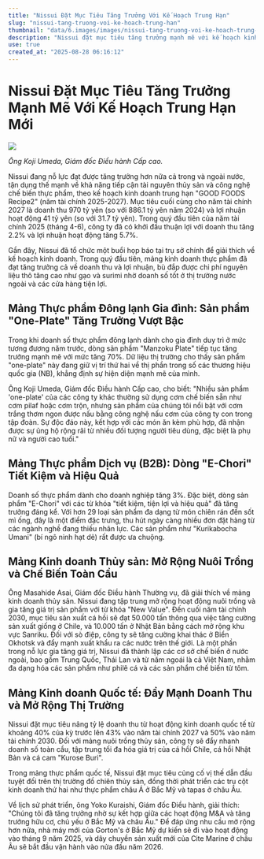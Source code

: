 ```yaml
---
title: "Nissui Đặt Mục Tiêu Tăng Trưởng Với Kế Hoạch Trung Hạn"
slug: "nissui-tang-truong-voi-ke-hoach-trung-han"
thumbnail: "data/6.images/images/nissui-tang-truong-voi-ke-hoach-trung-han.webp"
description: "Nissui đặt mục tiêu tăng trưởng mạnh mẽ với kế hoạch kinh doanh trung hạn, tận dụng thế mạnh tài nguyên thủy sản và công nghệ chế biến. Công ty đã có khởi đầu thuận lợi trong quý đầu tiên, với kế hoạch mở rộng hoạt động nuôi trồng và chế biến thủy sản trên toàn cầu, bao gồm cả Việt Nam."
use: true
created_at: "2025-08-28 06:16:12"
---
```


# Nissui Đặt Mục Tiêu Tăng Trưởng Mạnh Mẽ Với Kế Hoạch Trung Hạn Mới

![](/images/20250827-00010007-shokuhin-000-1-view.webp)

*Ông Koji Umeda, Giám đốc Điều hành Cấp cao.*

Nissui đang nỗ lực đạt được tăng trưởng hơn nữa cả trong và ngoài nước, tận dụng thế mạnh về khả năng tiếp cận tài nguyên thủy sản và công nghệ chế biến thực phẩm, theo kế hoạch kinh doanh trung hạn "GOOD FOODS Recipe2" (năm tài chính 2025-2027). Mục tiêu cuối cùng cho năm tài chính 2027 là doanh thu 970 tỷ yên (so với 886.1 tỷ yên năm 2024) và lợi nhuận hoạt động 41 tỷ yên (so với 31.7 tỷ yên). Trong quý đầu tiên của năm tài chính 2025 (tháng 4-6), công ty đã có khởi đầu thuận lợi với doanh thu tăng 2.2% và lợi nhuận hoạt động tăng 5.7%.

Gần đây, Nissui đã tổ chức một buổi họp báo tại trụ sở chính để giải thích về kế hoạch kinh doanh. Trong quý đầu tiên, mảng kinh doanh thực phẩm đã đạt tăng trưởng cả về doanh thu và lợi nhuận, bù đắp được chi phí nguyên liệu thô tăng cao như gạo và surimi nhờ doanh số tốt ở thị trường nước ngoài và các cửa hàng tiện lợi.

## Mảng Thực phẩm Đông lạnh Gia đình: Sản phẩm "One-Plate" Tăng Trưởng Vượt Bậc

Trong khi doanh số thực phẩm đông lạnh dành cho gia đình duy trì ở mức tương đương năm trước, dòng sản phẩm "Manzoku Plate" tiếp tục tăng trưởng mạnh mẽ với mức tăng 70%. Dữ liệu thị trường cho thấy sản phẩm "one-plate" này đang giữ vị trí thứ hai về thị phần trong số các thương hiệu quốc gia (NB), khẳng định sự hiện diện mạnh mẽ của mình.

Ông Koji Umeda, Giám đốc Điều hành Cấp cao, cho biết: "Nhiều sản phẩm 'one-plate' của các công ty khác thường sử dụng cơm chế biến sẵn như cơm pilaf hoặc cơm trộn, nhưng sản phẩm của chúng tôi nổi bật với cơm trắng thơm ngon được nấu bằng công nghệ nấu cơm của công ty con trong tập đoàn. Sự độc đáo này, kết hợp với các món ăn kèm phù hợp, đã nhận được sự ủng hộ rộng rãi từ nhiều đối tượng người tiêu dùng, đặc biệt là phụ nữ và người cao tuổi."

## Mảng Thực phẩm Dịch vụ (B2B): Dòng "E-Chori" Tiết Kiệm và Hiệu Quả

Doanh số thực phẩm dành cho doanh nghiệp tăng 3%. Đặc biệt, dòng sản phẩm "E-Chori" với các từ khóa "tiết kiệm, tiện lợi và hiệu quả" đã tăng trưởng đáng kể. Với hơn 29 loại sản phẩm đa dạng từ món chiên rán đến sốt mì ống, đây là một điểm đặc trưng, thu hút ngày càng nhiều đơn đặt hàng từ các ngành nghề đang thiếu nhân lực. Các sản phẩm như "Kurikabocha Umani" (bí ngô ninh hạt dẻ) rất được ưa chuộng.

## Mảng Kinh doanh Thủy sản: Mở Rộng Nuôi Trồng và Chế Biến Toàn Cầu

Ông Masahide Asai, Giám đốc Điều hành Thường vụ, đã giải thích về mảng kinh doanh thủy sản. Nissui đang tập trung mở rộng hoạt động nuôi trồng và gia tăng giá trị sản phẩm với từ khóa "New Value". Đến cuối năm tài chính 2030, mục tiêu sản xuất cá hồi sẽ đạt 50.000 tấn thông qua việc tăng cường sản xuất giống ở Chile, và 10.000 tấn ở Nhật Bản bằng cách mở rộng khu vực Sanriku. Đối với sò điệp, công ty sẽ tăng cường khai thác ở Biển Okhotsk và đẩy mạnh xuất khẩu ra các nước trên thế giới. Là một phần trong nỗ lực gia tăng giá trị, Nissui đã thành lập các cơ sở chế biến ở nước ngoài, bao gồm Trung Quốc, Thái Lan và từ năm ngoái là cả Việt Nam, nhằm đa dạng hóa các sản phẩm như philê cá và các sản phẩm chế biến từ tôm.

## Mảng Kinh doanh Quốc tế: Đẩy Mạnh Doanh Thu và Mở Rộng Thị Trường

Nissui đặt mục tiêu nâng tỷ lệ doanh thu từ hoạt động kinh doanh quốc tế từ khoảng 40% của kỳ trước lên 43% vào năm tài chính 2027 và 50% vào năm tài chính 2030. Đối với mảng nuôi trồng thủy sản, công ty sẽ đẩy nhanh doanh số toàn cầu, tập trung tối đa hóa giá trị của cá hồi Chile, cá hồi Nhật Bản và cá cam "Kurose Buri".

Trong mảng thực phẩm quốc tế, Nissui đặt mục tiêu củng cố vị thế dẫn đầu tuyệt đối trên thị trường đồ chiên thủy sản, đồng thời phát triển các trụ cột kinh doanh thứ hai như thực phẩm châu Á ở Bắc Mỹ và tapas ở châu Âu.

Về lịch sử phát triển, ông Yoko Kuraishi, Giám đốc Điều hành, giải thích: "Chúng tôi đã tăng trưởng nhờ sự kết hợp giữa các hoạt động M&A và tăng trưởng hữu cơ, chủ yếu ở Bắc Mỹ và châu Âu." Để đáp ứng nhu cầu mở rộng hơn nữa, nhà máy mới của Gorton's ở Bắc Mỹ dự kiến sẽ đi vào hoạt động vào tháng 9 năm 2025, và dây chuyền sản xuất mới của Cite Marine ở châu Âu sẽ bắt đầu vận hành vào nửa đầu năm 2026.
